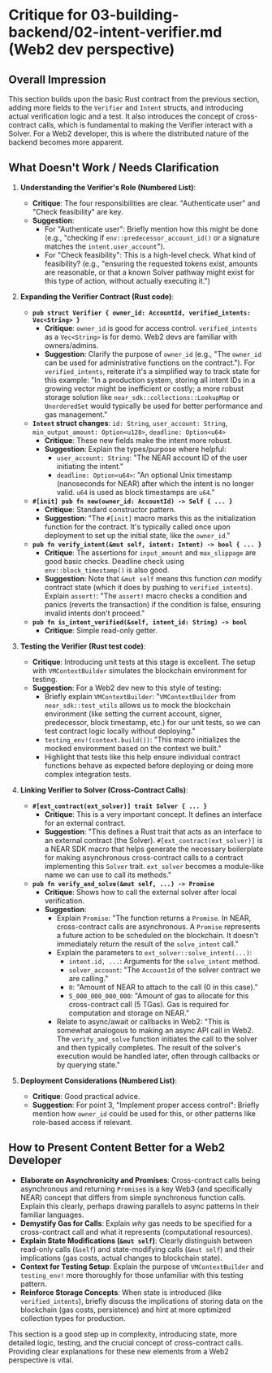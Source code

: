 # Critique for 03-building-backend/02-intent-verifier.md (Web2 dev perspective)

## Overall Impression

This section builds upon the basic Rust contract from the previous section, adding more fields to the `Verifier` and `Intent` structs, and introducing actual verification logic and a test. It also introduces the concept of cross-contract calls, which is fundamental to making the Verifier interact with a Solver. For a Web2 developer, this is where the distributed nature of the backend becomes more apparent.

## What Doesn't Work / Needs Clarification

1.  **Understanding the Verifier's Role (Numbered List)**:

    - **Critique**: The four responsibilities are clear. "Authenticate user" and "Check feasibility" are key.
    - **Suggestion**:
      - For "Authenticate user": Briefly mention how this might be done (e.g., "checking if `env::predecessor_account_id()` or a signature matches the `intent.user_account`").
      - For "Check feasibility": This is a high-level check. What kind of feasibility? (e.g., "ensuring the requested tokens exist, amounts are reasonable, or that a known Solver pathway might exist for this type of action, without actually executing it.")

2.  **Expanding the Verifier Contract (Rust code)**:

    - **`pub struct Verifier { owner_id: AccountId, verified_intents: Vec<String> }`**
      - **Critique**: `owner_id` is good for access control. `verified_intents` as a `Vec<String>` is for demo. Web2 devs are familiar with owners/admins.
      - **Suggestion**: Clarify the purpose of `owner_id` (e.g., "The `owner_id` can be used for administrative functions on the contract."). For `verified_intents`, reiterate it's a simplified way to track state for this example: "In a production system, storing all intent IDs in a growing vector might be inefficient or costly; a more robust storage solution like `near_sdk::collections::LookupMap` or `UnorderedSet` would typically be used for better performance and gas management."
    - **`Intent` struct changes**: `id: String`, `user_account: String`, `min_output_amount: Option<u128>`, `deadline: Option<u64>`
      - **Critique**: These new fields make the intent more robust.
      - **Suggestion**: Explain the types/purpose where helpful:
        - `user_account: String`: "The NEAR account ID of the user initiating the intent."
        - `deadline: Option<u64>`: "An optional Unix timestamp (nanoseconds for NEAR) after which the intent is no longer valid. `u64` is used as block timestamps are `u64`."
    - **`#[init] pub fn new(owner_id: AccountId) -> Self { ... }`**
      - **Critique**: Standard constructor pattern.
      - **Suggestion**: "The `#[init]` macro marks this as the initialization function for the contract. It's typically called once upon deployment to set up the initial state, like the `owner_id`."
    - **`pub fn verify_intent(&mut self, intent: Intent) -> bool { ... }`**
      - **Critique**: The assertions for `input_amount` and `max_slippage` are good basic checks. Deadline check using `env::block_timestamp()` is also good.
      - **Suggestion**: Note that `&mut self` means this function _can_ modify contract state (which it does by pushing to `verified_intents`). Explain `assert!`: "The `assert!` macro checks a condition and panics (reverts the transaction) if the condition is false, ensuring invalid intents don't proceed."
    - **`pub fn is_intent_verified(&self, intent_id: String) -> bool`**
      - **Critique**: Simple read-only getter.

3.  **Testing the Verifier (Rust test code)**:

    - **Critique**: Introducing unit tests at this stage is excellent. The setup with `VMContextBuilder` simulates the blockchain environment for testing.
    - **Suggestion**: For a Web2 dev new to this style of testing:
      - Briefly explain `VMContextBuilder`: "`VMContextBuilder` from `near_sdk::test_utils` allows us to mock the blockchain environment (like setting the current account, signer, predecessor, block timestamp, etc.) for our unit tests, so we can test contract logic locally without deploying."
      - `testing_env!(context.build())`: "This macro initializes the mocked environment based on the context we built."
      - Highlight that tests like this help ensure individual contract functions behave as expected before deploying or doing more complex integration tests.

4.  **Linking Verifier to Solver (Cross-Contract Calls)**:

    - **`#[ext_contract(ext_solver)] trait Solver { ... }`**
      - **Critique**: This is a very important concept. It defines an interface for an external contract.
      - **Suggestion**: "This defines a Rust trait that acts as an interface to an external contract (the Solver). `#[ext_contract(ext_solver)]` is a NEAR SDK macro that helps generate the necessary boilerplate for making asynchronous cross-contract calls to a contract implementing this `Solver` trait. `ext_solver` becomes a module-like name we can use to call its methods."
    - **`pub fn verify_and_solve(&mut self, ...) -> Promise`**
      - **Critique**: Shows how to call the external solver after local verification.
      - **Suggestion**:
        - Explain `Promise`: "The function returns a `Promise`. In NEAR, cross-contract calls are asynchronous. A `Promise` represents a future action to be scheduled on the blockchain. It doesn't immediately return the result of the `solve_intent` call."
        - Explain the parameters to `ext_solver::solve_intent(...)`:
          - `intent.id, ...`: Arguments for the `solve_intent` method.
          - `solver_account`: "The `AccountId` of the solver contract we are calling."
          - `0`: "Amount of NEAR to attach to the call (0 in this case)."
          - `5_000_000_000_000`: "Amount of gas to allocate for this cross-contract call (5 TGas). Gas is required for computation and storage on NEAR."
        - Relate to async/await or callbacks in Web2: "This is somewhat analogous to making an async API call in Web2. The `verify_and_solve` function initiates the call to the solver and then typically completes. The result of the solver's execution would be handled later, often through callbacks or by querying state."

5.  **Deployment Considerations (Numbered List)**:
    - **Critique**: Good practical advice.
    - **Suggestion**: For point 3, "Implement proper access control": Briefly mention how `owner_id` could be used for this, or other patterns like role-based access if relevant.

## How to Present Content Better for a Web2 Developer

- **Elaborate on Asynchronicity and Promises**: Cross-contract calls being asynchronous and returning `Promise`s is a key Web3 (and specifically NEAR) concept that differs from simple synchronous function calls. Explain this clearly, perhaps drawing parallels to async patterns in their familiar languages.
- **Demystify Gas for Calls**: Explain _why_ gas needs to be specified for a cross-contract call and what it represents (computational resources).
- **Explain State Modifications (`&mut self`)**: Clearly distinguish between read-only calls (`&self`) and state-modifying calls (`&mut self`) and their implications (gas costs, actual changes to blockchain state).
- **Context for Testing Setup**: Explain the purpose of `VMContextBuilder` and `testing_env!` more thoroughly for those unfamiliar with this testing pattern.
- **Reinforce Storage Concepts**: When state is introduced (like `verified_intents`), briefly discuss the implications of storing data on the blockchain (gas costs, persistence) and hint at more optimized collection types for production.

This section is a good step up in complexity, introducing state, more detailed logic, testing, and the crucial concept of cross-contract calls. Providing clear explanations for these new elements from a Web2 perspective is vital.

